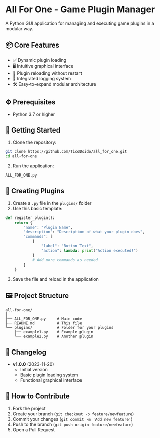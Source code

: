 # All For One - Game Plugin Manager  

A Python GUI application for managing and executing game plugins in a modular way.  

## 📦 Core Features  

- ✅ Dynamic plugin loading  
- 🖥️ Intuitive graphical interface  
- 🔄 Plugin reloading without restart  
- 📝 Integrated logging system  
- 🛠️ Easy-to-expand modular architecture  

## ⚙️ Prerequisites  

- Python 3.7 or higher  

## 🚀 Getting Started  

1. Clone the repository:  
```bash  
git clone https://github.com/TicoDoido/all_for_one.git  
cd all-for-one  
```  

2. Run the application:  
```bash  
ALL_FOR_ONE.py  
```  

## 🧩 Creating Plugins  

1. Create a `.py` file in the `plugins/` folder  
2. Use this basic template:  

```python  
def register_plugin():  
    return {  
        "name": "Plugin Name",  
        "description": "Description of what your plugin does",  
        "commands": [  
            {  
                "label": "Button Text",  
                "action": lambda: print("Action executed!")  
            }  
            # Add more commands as needed  
        ]  
    }  
```  

3. Save the file and reload in the application  

## 🖼️ Project Structure  

```
all-for-one/  
│  
├── ALL_FOR_ONE.py     # Main code  
├── README.md          # This file  
└── plugins/           # Folder for your plugins  
    ├── example1.py    # Example plugin  
    └── example2.py    # Another plugin  
```  

## 📜 Changelog  

- **v1.0.0** (2023-11-20)  
  - Initial version  
  - Basic plugin loading system  
  - Functional graphical interface  

## 🤝 How to Contribute  

1. Fork the project  
2. Create your branch (`git checkout -b feature/newfeature`)  
3. Commit your changes (`git commit -m 'Add new feature'`)  
4. Push to the branch (`git push origin feature/newfeature`)  
5. Open a Pull Request
